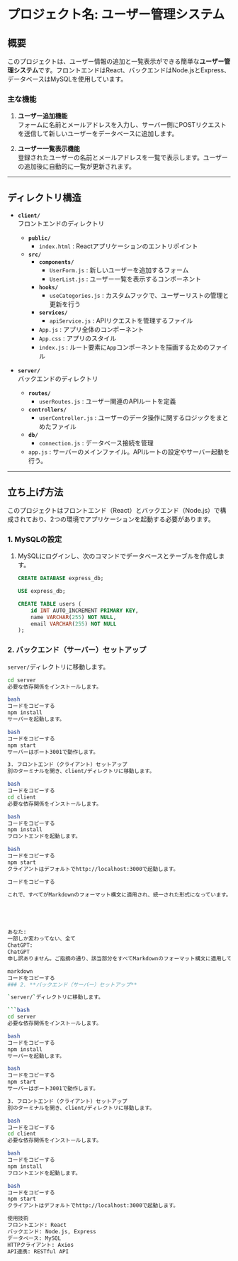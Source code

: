 ﻿# プロジェクト名: ユーザー管理システム

## 概要

このプロジェクトは、ユーザー情報の追加と一覧表示ができる簡単な**ユーザー管理システム**です。フロントエンドはReact、バックエンドはNode.jsとExpress、データベースはMySQLを使用しています。

### 主な機能
1. **ユーザー追加機能**  
   フォームに名前とメールアドレスを入力し、サーバー側にPOSTリクエストを送信して新しいユーザーをデータベースに追加します。
   
2. **ユーザー一覧表示機能**  
   登録されたユーザーの名前とメールアドレスを一覧で表示します。ユーザーの追加後に自動的に一覧が更新されます。

---

## ディレクトリ構造

- **`client/`**  
  フロントエンドのディレクトリ

  - **`public/`**
    - `index.html` : Reactアプリケーションのエントリポイント
  - **`src/`**
    - **`components/`**
      - `UserForm.js` : 新しいユーザーを追加するフォーム
      - `UserList.js` : ユーザー一覧を表示するコンポーネント
    - **`hooks/`**
      - `useCategories.js` : カスタムフックで、ユーザーリストの管理と更新を行う
    - **`services/`**
      - `apiService.js` : APIリクエストを管理するファイル
    - `App.js` : アプリ全体のコンポーネント
    - `App.css` : アプリのスタイル
    - `index.js` : ルート要素に`App`コンポーネントを描画するためのファイル
  
- **`server/`**  
  バックエンドのディレクトリ

  - **`routes/`**
    - `userRoutes.js` : ユーザー関連のAPIルートを定義
  - **`controllers/`**
    - `userController.js` : ユーザーのデータ操作に関するロジックをまとめたファイル
  - **`db/`**
    - `connection.js` : データベース接続を管理
  - `app.js` : サーバーのメインファイル。APIルートの設定やサーバー起動を行う。

---

## 立ち上げ方法

このプロジェクトはフロントエンド（React）とバックエンド（Node.js）で構成されており、2つの環境でアプリケーションを起動する必要があります。

### 1. **MySQLの設定**
1. MySQLにログインし、次のコマンドでデータベースとテーブルを作成します。

   ```sql
   CREATE DATABASE express_db;
   
   USE express_db;
   
   CREATE TABLE users (
       id INT AUTO_INCREMENT PRIMARY KEY,
       name VARCHAR(255) NOT NULL,
       email VARCHAR(255) NOT NULL
   );

### 2. **バックエンド（サーバー）セットアップ**

`server/`ディレクトリに移動します。

```bash
cd server
必要な依存関係をインストールします。

bash
コードをコピーする
npm install
サーバーを起動します。

bash
コードをコピーする
npm start
サーバーはポート3001で動作します。

3. フロントエンド（クライアント）セットアップ
別のターミナルを開き、client/ディレクトリに移動します。

bash
コードをコピーする
cd client
必要な依存関係をインストールします。

bash
コードをコピーする
npm install
フロントエンドを起動します。

bash
コードをコピーする
npm start
クライアントはデフォルトでhttp://localhost:3000で起動します。

コードをコピーする

これで、すべてがMarkdownのフォーマット構文に適用され、統一された形式になっています。





あなた:
一部しか変わってない、全て
ChatGPT:
ChatGPT
申し訳ありません。ご指摘の通り、該当部分をすべてMarkdownのフォーマット構文に適用していませんでした。以下は、該当部分を含めたすべてをMarkdownフォーマット構文に適用したバージョンです。

markdown
コードをコピーする
### 2. **バックエンド（サーバー）セットアップ**

`server/`ディレクトリに移動します。

```bash
cd server
必要な依存関係をインストールします。

bash
コードをコピーする
npm install
サーバーを起動します。

bash
コードをコピーする
npm start
サーバーはポート3001で動作します。

3. フロントエンド（クライアント）セットアップ
別のターミナルを開き、client/ディレクトリに移動します。

bash
コードをコピーする
cd client
必要な依存関係をインストールします。

bash
コードをコピーする
npm install
フロントエンドを起動します。

bash
コードをコピーする
npm start
クライアントはデフォルトでhttp://localhost:3000で起動します。

使用技術
フロントエンド: React
バックエンド: Node.js, Express
データベース: MySQL
HTTPクライアント: Axios
API連携: RESTful API
